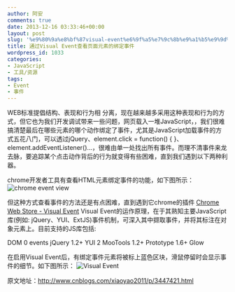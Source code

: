 ```yaml
---
author: 阿安
comments: true
date: 2013-12-16 03:33:46+00:00
layout: post
slug: '%e9%80%9a%e8%bf%87visual-event%e6%9f%a5%e7%9c%8b%e9%a1%b5%e9%9d%a2%e5%85%83%e7%b4%a0%e7%9a%84%e7%bb%91%e5%ae%9a%e4%ba%8b%e4%bb%b6'
title: 通过Visual Event查看页面元素的绑定事件
wordpress_id: 1033
categories:
- JavaScript
- 工具/资源
tags:
- Event
- 事件
---
```


WEB标准提倡结构、表现和行为相 分离，现在越来越多采用这种表现和行为的方式，但它也为我们开发调试带来一些问题，网页载入一堆JavaScript，，我们很难搞清楚最后在哪些元素的哪个动作绑定了事件，尤其是JavaScript加载事件的方式五花八门，可以透过jQuery、element.click = function() { }、element.addEventListener()…，很难由单一处找出所有事件。而理不清事件来龙去脉，要追踪某个点击动作背后的行为就变得有些困难，直到我们遇到以下两种利器。





chrome开发者工具有查看HTML元素绑定事件的功能，如下图所示：
![chrome event view](/wp-content/uploads/2013/12/1.png)





但这种方式查看事件的方法还是有点困难，直到遇到它chrome的插件 [Chrome Web Store - Visual Event](https://www.google.com.hk/url?sa=t&rct=j&q=&esrc=s&source=web&cd=3&ved=0CD0QFjAC&url=https://chrome.google.com/webstore/detail/visual-event/pbmmieigblcbldgdokdjpioljjninaim&ei=VrWWUun0OYq9iAfkuIDYCA&usg=AFQjCNGK4984AckpmU9aFs0UWArMx-nymQ)
Visual Event的运作原理，在于其熟知主要JavaScript库(例如: jQuery、YUI、ExtJS)事件机制，可深入其中撷取事件，并将其标注在对象元素上。目前支持的JS库包括:





DOM 0 events
jQuery 1.2+
YUI 2
MooTools 1.2+
Prototype 1.6+
Glow





在启用Visual Event后，有绑定事件元素将被标上蓝色区块，滑鼠停留时会显示事件的细节。如下图所示：
![Visual Event](/wp-content/uploads/2013/12/2.png)



<!-- more -->



原文地址：http://www.cnblogs.com/xiaoyao2011/p/3447421.html



